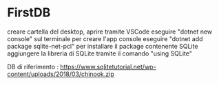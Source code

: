 # FirstDB
creare cartella del desktop, aprire tramite VSCode
eseguire "dotnet new console" sul terminale per creare l'app console
eseguire "dotnet add package sqlite-net-pcl" per installare il package contenente SQLite
aggiungere la libreria di SQLite tramite il comando "using SQLite"

DB di riferimento : https://www.sqlitetutorial.net/wp-content/uploads/2018/03/chinook.zip

